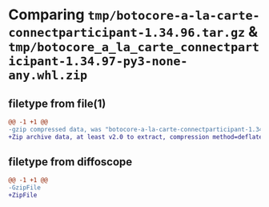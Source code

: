 # Comparing `tmp/botocore-a-la-carte-connectparticipant-1.34.96.tar.gz` & `tmp/botocore_a_la_carte_connectparticipant-1.34.97-py3-none-any.whl.zip`

## filetype from file(1)

```diff
@@ -1 +1 @@
-gzip compressed data, was "botocore-a-la-carte-connectparticipant-1.34.96.tar", last modified: Thu May  2 01:01:17 2024, max compression
+Zip archive data, at least v2.0 to extract, compression method=deflate
```

## filetype from diffoscope

```diff
@@ -1 +1 @@
-GzipFile
+ZipFile
```

